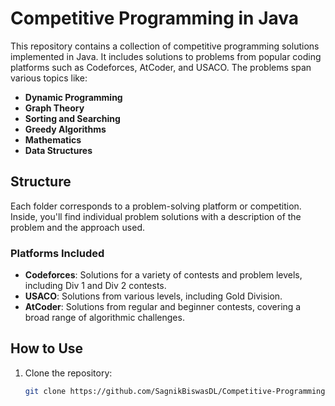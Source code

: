 # Competitive Programming in Java

This repository contains a collection of competitive programming solutions implemented in Java. It includes solutions to problems from popular coding platforms such as Codeforces, AtCoder, and USACO. The problems span various topics like:

- **Dynamic Programming**
- **Graph Theory**
- **Sorting and Searching**
- **Greedy Algorithms**
- **Mathematics**
- **Data Structures**

## Structure

Each folder corresponds to a problem-solving platform or competition. Inside, you'll find individual problem solutions with a description of the problem and the approach used.

### Platforms Included

- **Codeforces**: Solutions for a variety of contests and problem levels, including Div 1 and Div 2 contests.
- **USACO**: Solutions from various levels, including Gold Division.
- **AtCoder**: Solutions from regular and beginner contests, covering a broad range of algorithmic challenges.

## How to Use

1. Clone the repository: 
   ```bash
   git clone https://github.com/SagnikBiswasDL/Competitive-Programming.git
